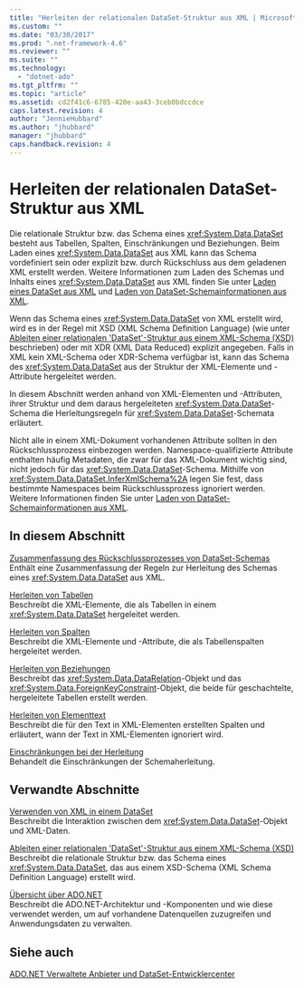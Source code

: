 ```yaml
---
title: "Herleiten der relationalen DataSet-Struktur aus XML | Microsoft Docs"
ms.custom: ""
ms.date: "03/30/2017"
ms.prod: ".net-framework-4.6"
ms.reviewer: ""
ms.suite: ""
ms.technology: 
  - "dotnet-ado"
ms.tgt_pltfrm: ""
ms.topic: "article"
ms.assetid: cd2f41c6-6785-420e-aa43-3ceb0bdccdce
caps.latest.revision: 4
author: "JennieHubbard"
ms.author: "jhubbard"
manager: "jhubbard"
caps.handback.revision: 4
---
```

# Herleiten der relationalen DataSet-Struktur aus XML
Die relationale Struktur bzw. das Schema eines <xref:System.Data.DataSet> besteht aus Tabellen, Spalten, Einschränkungen und Beziehungen.  Beim Laden eines <xref:System.Data.DataSet> aus XML kann das Schema vordefiniert sein oder explizit bzw. durch Rückschluss aus dem geladenen XML erstellt werden.  Weitere Informationen zum Laden des Schemas und Inhalts eines <xref:System.Data.DataSet> aus XML finden Sie unter [Laden eines DataSet aus XML](../../../../../docs/framework/data/adonet/dataset-datatable-dataview/loading-a-dataset-from-xml.md) und [Laden von DataSet\-Schemainformationen aus XML](../../../../../docs/framework/data/adonet/dataset-datatable-dataview/loading-dataset-schema-information-from-xml.md).  
  
 Wenn das Schema eines <xref:System.Data.DataSet> von XML erstellt wird, wird es in der Regel mit XSD \(XML Schema Definition Language\) \(wie unter [Ableiten einer relationalen 'DataSet'\-Struktur aus einem XML\-Schema \(XSD\)](../../../../../docs/framework/data/adonet/dataset-datatable-dataview/deriving-dataset-relational-structure-from-xml-schema-xsd.md) beschrieben\) oder mit XDR \(XML Data Reduced\) explizit angegeben.  Falls in XML kein XML\-Schema oder XDR\-Schema verfügbar ist, kann das Schema des <xref:System.Data.DataSet> aus der Struktur der XML\-Elemente und \-Attribute hergeleitet werden.  
  
 In diesem Abschnitt werden anhand von XML\-Elementen und \-Attributen, ihrer Struktur und dem daraus hergeleiteten <xref:System.Data.DataSet>\-Schema die Herleitungsregeln für <xref:System.Data.DataSet>\-Schemata erläutert.  
  
 Nicht alle in einem XML\-Dokument vorhandenen Attribute sollten in den Rückschlussprozess einbezogen werden.  Namespace\-qualifizierte Attribute enthalten häufig Metadaten, die zwar für das XML\-Dokument wichtig sind, nicht jedoch für das <xref:System.Data.DataSet>\-Schema.  Mithilfe von <xref:System.Data.DataSet.InferXmlSchema%2A> legen Sie fest, dass bestimmte Namespaces beim Rückschlussprozess ignoriert werden.  Weitere Informationen finden Sie unter [Laden von DataSet\-Schemainformationen aus XML](../../../../../docs/framework/data/adonet/dataset-datatable-dataview/loading-dataset-schema-information-from-xml.md).  
  
## In diesem Abschnitt  
 [Zusammenfassung des Rückschlussprozesses von DataSet\-Schemas](../../../../../docs/framework/data/adonet/dataset-datatable-dataview/summary-of-the-dataset-schema-inference-process.md)  
 Enthält eine Zusammenfassung der Regeln zur Herleitung des Schemas eines <xref:System.Data.DataSet> aus XML.  
  
 [Herleiten von Tabellen](../../../../../docs/framework/data/adonet/dataset-datatable-dataview/inferring-tables.md)  
 Beschreibt die XML\-Elemente, die als Tabellen in einem <xref:System.Data.DataSet> hergeleitet werden.  
  
 [Herleiten von Spalten](../../../../../docs/framework/data/adonet/dataset-datatable-dataview/inferring-columns.md)  
 Beschreibt die XML\-Elemente und \-Attribute, die als Tabellenspalten hergeleitet werden.  
  
 [Herleiten von Beziehungen](../../../../../docs/framework/data/adonet/dataset-datatable-dataview/inferring-relationships.md)  
 Beschreibt das <xref:System.Data.DataRelation>\-Objekt und das <xref:System.Data.ForeignKeyConstraint>\-Objekt, die beide für geschachtelte, hergeleitete Tabellen erstellt werden.  
  
 [Herleiten von Elementtext](../../../../../docs/framework/data/adonet/dataset-datatable-dataview/inferring-element-text.md)  
 Beschreibt die für den Text in XML\-Elementen erstellten Spalten und erläutert, wann der Text in XML\-Elementen ignoriert wird.  
  
 [Einschränkungen bei der Herleitung](../../../../../docs/framework/data/adonet/dataset-datatable-dataview/inference-limitations.md)  
 Behandelt die Einschränkungen der Schemaherleitung.  
  
## Verwandte Abschnitte  
 [Verwenden von XML in einem DataSet](../../../../../docs/framework/data/adonet/dataset-datatable-dataview/using-xml-in-a-dataset.md)  
 Beschreibt die Interaktion zwischen dem <xref:System.Data.DataSet>\-Objekt und XML\-Daten.  
  
 [Ableiten einer relationalen 'DataSet'\-Struktur aus einem XML\-Schema \(XSD\)](../../../../../docs/framework/data/adonet/dataset-datatable-dataview/deriving-dataset-relational-structure-from-xml-schema-xsd.md)  
 Beschreibt die relationale Struktur bzw. das Schema eines <xref:System.Data.DataSet>, das aus einem XSD\-Schema \(XML Schema Definition Language\) erstellt wird.  
  
 [Übersicht über ADO.NET](../../../../../docs/framework/data/adonet/ado-net-overview.md)  
 Beschreibt die ADO.NET\-Architektur und \-Komponenten und wie diese verwendet werden, um auf vorhandene Datenquellen zuzugreifen und Anwendungsdaten zu verwalten.  
  
## Siehe auch  
 [ADO.NET Verwaltete Anbieter und DataSet\-Entwicklercenter](http://go.microsoft.com/fwlink/?LinkId=217917)